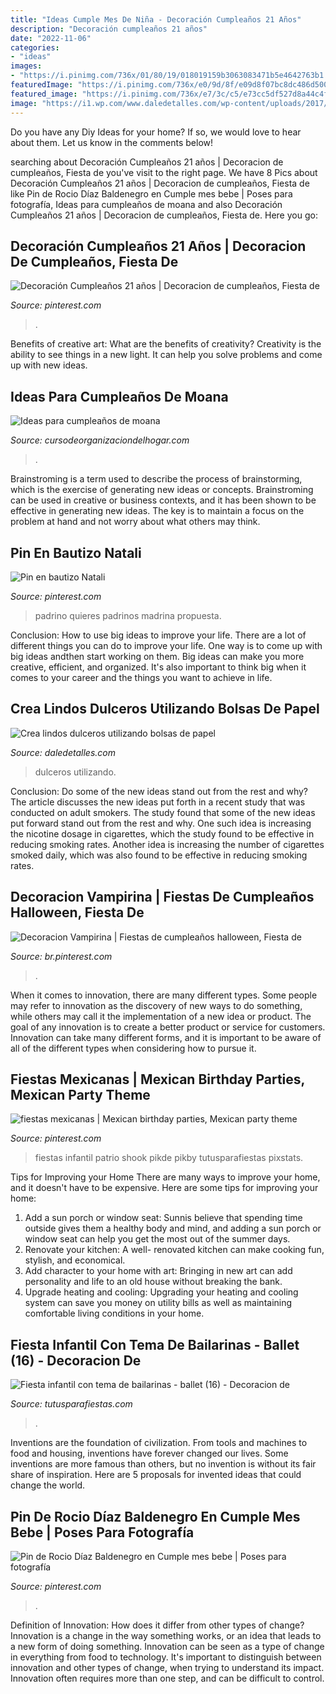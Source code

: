 ```yaml
---
title: "Ideas Cumple Mes De Niña - Decoración Cumpleaños 21 Años"
description: "Decoración cumpleaños 21 años"
date: "2022-11-06"
categories:
- "ideas"
images:
- "https://i.pinimg.com/736x/01/80/19/018019159b3063083471b5e4642763b1.jpg"
featuredImage: "https://i.pinimg.com/736x/e0/9d/8f/e09d8f07bc8dc486d500d2bbf072b3b6.jpg"
featured_image: "https://i.pinimg.com/736x/e7/3c/c5/e73cc5df527d8a44c4fb4732950ce90f.jpg"
image: "https://i1.wp.com/www.daledetalles.com/wp-content/uploads/2017/05/bolsas-de-papel22.jpg"
---
```



Do you have any Diy Ideas for your home? If so, we would love to hear about them. Let us know in the comments below!

	

		
searching about Decoración Cumpleaños 21 años | Decoracion de cumpleaños, Fiesta de you've visit to the right page. We have 8 Pics about Decoración Cumpleaños 21 años | Decoracion de cumpleaños, Fiesta de like Pin de Rocio Díaz Baldenegro en Cumple mes bebe | Poses para fotografía, Ideas para cumpleaños de moana and also Decoración Cumpleaños 21 años | Decoracion de cumpleaños, Fiesta de. Here you go:
		
    
## Decoración Cumpleaños 21 Años | Decoracion De Cumpleaños, Fiesta De

<img loading=lazy src="https://i.pinimg.com/736x/e0/9d/8f/e09d8f07bc8dc486d500d2bbf072b3b6.jpg" onerror="this.onerror=null;this.src='https://tse2.mm.bing.net/th?id=OIP.xJYyyZr0_pj2aufyV2BH2QHaGu&amp;pid=15.1';" alt="Decoración Cumpleaños 21 años | Decoracion de cumpleaños, Fiesta de">

_Source: pinterest.com_

>. 

	

Benefits of creative art: What are the benefits of creativity?
Creativity is the ability to see things in a new light. It can help you solve problems and come up with new ideas.

    
## Ideas Para Cumpleaños De Moana

<img loading=lazy src="https://cursodeorganizaciondelhogar.com/wp-content/uploads/2017/07/ideas-para-cumpleanos-de-moana-6.jpg" onerror="this.onerror=null;this.src='https://tse3.mm.bing.net/th?id=OIP.NkzROd2KM9d3LSNHNWXrJAHaNK&amp;pid=15.1';" alt="Ideas para cumpleaños de moana">

_Source: cursodeorganizaciondelhogar.com_

>. 

	

Brainstroming is a term used to describe the process of brainstorming, which is the exercise of generating new ideas or concepts. Brainstroming can be used in creative or business contexts, and it has been shown to be effective in generating new ideas. The key is to maintain a focus on the problem at hand and not worry about what others may think.

    
## Pin En Bautizo Natali

<img loading=lazy src="https://i.pinimg.com/736x/41/24/2e/41242ed9e4a194386a61ebaad518f263.jpg" onerror="this.onerror=null;this.src='https://tse2.mm.bing.net/th?id=OIP.UqEaabKfBgpRGasf5H7H-wHaHa&amp;pid=15.1';" alt="Pin en bautizo Natali">

_Source: pinterest.com_

>padrino quieres padrinos madrina propuesta. 

	

Conclusion: How to use big ideas to improve your life.
There are a lot of different things you can do to improve your life. One way is to come up with big ideas andthen start working on them. Big ideas can make you more creative, efficient, and organized. It's also important to think big when it comes to your career and the things you want to achieve in life.

    
## Crea Lindos Dulceros Utilizando Bolsas De Papel

<img loading=lazy src="https://i1.wp.com/www.daledetalles.com/wp-content/uploads/2017/05/bolsas-de-papel22.jpg" onerror="this.onerror=null;this.src='https://tse4.mm.bing.net/th?id=OIP.TnmERUPh1bxYeCcC6DOMVAHaNK&amp;pid=15.1';" alt="Crea lindos dulceros utilizando bolsas de papel">

_Source: daledetalles.com_

>dulceros utilizando. 

	

Conclusion: Do some of the new ideas stand out from the rest and why?
The article discusses the new ideas put forth in a recent study that was conducted on adult smokers. The study found that some of the new ideas put forward stand out from the rest and why. One such idea is increasing the nicotine dosage in cigarettes, which the study found to be effective in reducing smoking rates. Another idea is increasing the number of cigarettes smoked daily, which was also found to be effective in reducing smoking rates.

    
## Decoracion Vampirina | Fiestas De Cumpleaños Halloween, Fiesta De

<img loading=lazy src="https://i.pinimg.com/736x/4c/f1/c6/4cf1c6c24efa3e3b8b79ff8d2dc97b86.jpg" onerror="this.onerror=null;this.src='https://tse1.mm.bing.net/th?id=OIP.w4SpPUzsYHyVrYe4S6ifKwHaGo&amp;pid=15.1';" alt="Decoracion Vampirina | Fiestas de cumpleaños halloween, Fiesta de">

_Source: br.pinterest.com_

>. 

	

When it comes to innovation, there are many different types. Some people may refer to innovation as the discovery of new ways to do something, while others may call it the implementation of a new idea or product. The goal of any innovation is to create a better product or service for customers. Innovation can take many different forms, and it is important to be aware of all of the different types when considering how to pursue it.

    
## Fiestas Mexicanas | Mexican Birthday Parties, Mexican Party Theme

<img loading=lazy src="https://i.pinimg.com/736x/e7/3c/c5/e73cc5df527d8a44c4fb4732950ce90f.jpg" onerror="this.onerror=null;this.src='https://tse3.mm.bing.net/th?id=OIP.YFeP1HI9MiwGjY0a1eM1EAHaLH&amp;pid=15.1';" alt="fiestas mexicanas | Mexican birthday parties, Mexican party theme">

_Source: pinterest.com_

>fiestas infantil patrio shook pikde pikby tutusparafiestas pixstats. 

	

Tips for Improving your Home
There are many ways to improve your home, and it doesn't have to be expensive. Here are some tips for improving your home: 
1. Add a sun porch or window seat: Sunnis believe that spending time outside gives them a healthy body and mind, and adding a sun porch or window seat can help you get the most out of the summer days. 
2. Renovate your kitchen: A well- renovated kitchen can make cooking fun, stylish, and economical. 
3. Add character to your home with art: Bringing in new art can add personality and life to an old house without breaking the bank. 
4. Upgrade heating and cooling: Upgrading your heating and cooling system can save you money on utility bills as well as maintaining comfortable living conditions in your home.

    
## Fiesta Infantil Con Tema De Bailarinas - Ballet (16) - Decoracion De

<img loading=lazy src="https://tutusparafiestas.com/wp-content/uploads/2017/02/Fiesta-infantil-con-tema-de-bailarinas-ballet-16.jpg" onerror="this.onerror=null;this.src='https://tse1.mm.bing.net/th?id=OIP.RCbOhipbjJgbLJ5A5BZZbgHaJ3&amp;pid=15.1';" alt="Fiesta infantil con tema de bailarinas - ballet (16) - Decoracion de">

_Source: tutusparafiestas.com_

>. 

	

Inventions are the foundation of civilization. From tools and machines to food and housing, inventions have forever changed our lives. Some inventions are more famous than others, but no invention is without its fair share of inspiration. Here are 5 proposals for invented ideas that could change the world.

    
## Pin De Rocio Díaz Baldenegro En Cumple Mes Bebe | Poses Para Fotografía

<img loading=lazy src="https://i.pinimg.com/736x/01/80/19/018019159b3063083471b5e4642763b1.jpg" onerror="this.onerror=null;this.src='https://tse1.mm.bing.net/th?id=OIP.MEN455Jmcyagg_3XE3TyjwHaJ4&amp;pid=15.1';" alt="Pin de Rocio Díaz Baldenegro en Cumple mes bebe | Poses para fotografía">

_Source: pinterest.com_

>. 

	

Definition of Innovation: How does it differ from other types of change?
Innovation is a change in the way something works, or an idea that leads to a new form of doing something. Innovation can be seen as a type of change in everything from food to technology. It's important to distinguish between innovation and other types of change, when trying to understand its impact. Innovation often requires more than one step, and can be difficult to control.

